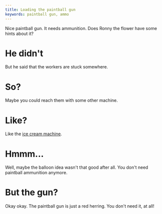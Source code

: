 ```yaml
---
title: Loading the paintball gun
keywords: paintball gun, ammo
---
```


Nice paintball gun. It needs ammunition. Does Ronny the flower have some hints about it?

# He didn't
But he said that the workers are stuck somewhere.

# So?
Maybe you could reach them with some other machine.

# Like?
Like the [ice cream machine](050-icecream.md).

# Hmmm...
Well, maybe the balloon idea wasn't that good after all. You don't need paintball ammunition anymore.

# But the gun?
Okay okay. The paintball gun is just a red herring. You don't need it, at all!
